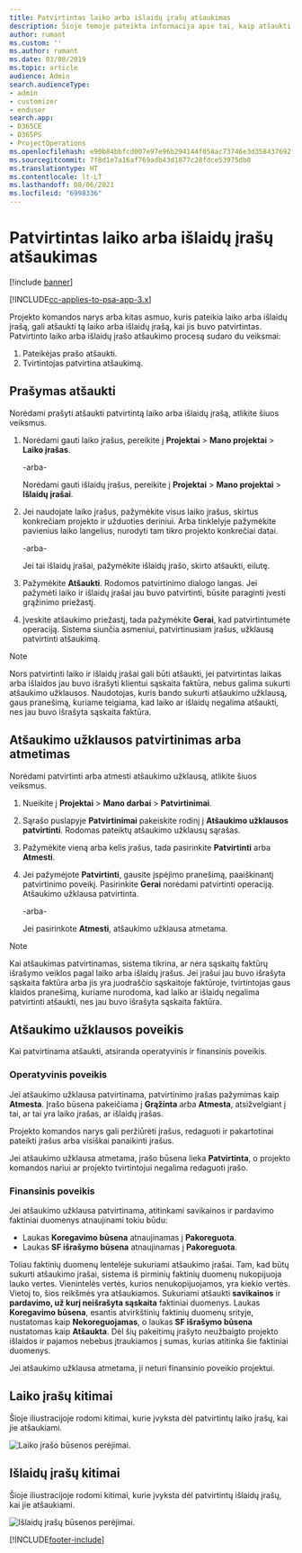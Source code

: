 ```yaml
---
title: Patvirtintas laiko arba išlaidų įrašų atšaukimas
description: Šioje temoje pateikta informacija apie tai, kaip atšaukti anksčiau patvirtintą laiko arba išlaidų operaciją.
author: rumant
ms.custom: ''
ms.author: rumant
ms.date: 03/08/2019
ms.topic: article
audience: Admin
search.audienceType:
- admin
- customizer
- enduser
search.app:
- D365CE
- D365PS
- ProjectOperations
ms.openlocfilehash: e90b84bbfcd007e97e96b294144f058ac73746e3d358437692f0a8e6e92b8de3
ms.sourcegitcommit: 7f8d1e7a16af769adb43d1877c28fdce53975db8
ms.translationtype: HT
ms.contentlocale: lt-LT
ms.lasthandoff: 08/06/2021
ms.locfileid: "6998336"
---
```

# <a name="recall-approved-time-or-expense-entries"></a>Patvirtintas laiko arba išlaidų įrašų atšaukimas

[!include [banner](../includes/psa-now-project-operations.md)]

[!INCLUDE[cc-applies-to-psa-app-3.x](../includes/cc-applies-to-psa-app-3x.md)]

Projekto komandos narys arba kitas asmuo, kuris pateikia laiko arba išlaidų įrašą, gali atšaukti tą laiko arba išlaidų įrašą, kai jis buvo patvirtintas. Patvirtinto laiko arba išlaidų įrašo atšaukimo procesą sudaro du veiksmai:

1. Pateikėjas prašo atšaukti.
2. Tvirtintojas patvirtina atšaukimą.

## <a name="request-a-recall"></a>Prašymas atšaukti

Norėdami prašyti atšaukti patvirtintą laiko arba išlaidų įrašą, atlikite šiuos veiksmus.

1. Norėdami gauti laiko įrašus, pereikite į **Projektai** \> **Mano projektai** \> **Laiko įrašas**.

    -arba-

    Norėdami gauti išlaidų įrašus, pereikite į **Projektai** \> **Mano projektai** \> **Išlaidų įrašai**.

2. Jei naudojate laiko įrašus, pažymėkite visus laiko įrašus, skirtus konkrečiam projekto ir užduoties deriniui. Arba tinklelyje pažymėkite pavienius laiko langelius, nurodyti tam tikro projekto konkrečiai datai.

    -arba-

    Jei tai išlaidų įrašai, pažymėkite išlaidų įrašo, skirto atšaukti, eilutę.

3. Pažymėkite **Atšaukti**. Rodomos patvirtinimo dialogo langas. Jei pažymėti laiko ir išlaidų įrašai jau buvo patvirtinti, būsite paraginti įvesti grąžinimo priežastį.
4. Įveskite atšaukimo priežastį, tada pažymėkite **Gerai**, kad patvirtintumėte operaciją. Sistema siunčia asmeniui, patvirtinusiam įrašus, užklausą patvirtinti atšaukimą.

> [!NOTE]
> Nors patvirtinti laiko ir išlaidų įrašai gali būti atšaukti, jei patvirtintas laikas arba išlaidos jau buvo išrašyti klientui sąskaita faktūra, nebus galima sukurti atšaukimo užklausos. Naudotojas, kuris bando sukurti atšaukimo užklausą, gaus pranešimą, kuriame teigiama, kad laiko ar išlaidų negalima atšaukti, nes jau buvo išrašyta sąskaita faktūra.

## <a name="approve-or-reject-a-recall-request"></a>Atšaukimo užklausos patvirtinimas arba atmetimas

Norėdami patvirtinti arba atmesti atšaukimo užklausą, atlikite šiuos veiksmus.

1. Nueikite į **Projektai** \> **Mano darbai** \> **Patvirtinimai**.
2. Sąrašo puslapyje **Patvirtinimai** pakeiskite rodinį į **Atšaukimo užklausos patvirtinti**. Rodomas pateiktų atšaukimo užklausų sąrašas.
3. Pažymėkite vieną arba kelis įrašus, tada pasirinkite **Patvirtinti** arba **Atmesti**.
4. Jei pažymėjote **Patvirtinti**, gausite įspėjimo pranešimą, paaiškinantį patvirtinimo poveikį. Pasirinkite **Gerai** norėdami patvirtinti operaciją. Atšaukimo užklausa patvirtinta.

    -arba-

    Jei pasirinkote **Atmesti**, atšaukimo užklausa atmetama.

> [!NOTE]
> Kai atšaukimas patvirtinamas, sistema tikrina, ar nėra sąskaitų faktūrų išrašymo veiklos pagal laiko arba išlaidų įrašus. Jei įrašui jau buvo išrašyta sąskaita faktūra arba jis yra juodraščio sąskaitoje faktūroje, tvirtintojas gaus klaidos pranešimą, kuriame nurodoma, kad laiko ar išlaidų negalima patvirtinti atšaukti, nes jau buvo išrašyta sąskaita faktūra.

## <a name="impact-of-a-recall-request"></a>Atšaukimo užklausos poveikis

Kai patvirtinama atšaukti, atsiranda operatyvinis ir finansinis poveikis.

### <a name="operational-impact"></a>Operatyvinis poveikis

Jei atšaukimo užklausa patvirtinama, patvirtinimo įrašas pažymimas kaip **Atmesta**. Įrašo būsena pakeičiama į **Grąžinta** arba **Atmesta**, atsižvelgiant į tai, ar tai yra laiko įrašas, ar išlaidų įrašas.

Projekto komandos narys gali peržiūrėti įrašus, redaguoti ir pakartotinai pateikti įrašus arba visiškai panaikinti įrašus.

Jei atšaukimo užklausa atmetama, įrašo būsena lieka **Patvirtinta**, o projekto komandos nariui ar projekto tvirtintojui negalima redaguoti įrašo.

### <a name="financial-impact"></a>Finansinis poveikis

Jei atšaukimo užklausa patvirtinama, atitinkami savikainos ir pardavimo faktiniai duomenys atnaujinami tokiu būdu:

- Laukas **Koregavimo būsena** atnaujinamas į **Pakoreguota**.
- Laukas **SF išrašymo būsena** atnaujinamas į **Pakoreguota**.

Toliau faktinių duomenų lentelėje sukuriami atšaukimo įrašai. Tam, kad būtų sukurti atšaukimo įrašai, sistema iš pirminių faktinių duomenų nukopijuoja lauko vertes. Vienintelės vertės, kurios nenukopijuojamos, yra kiekio vertės. Vietoj to, šios reikšmės yra atšaukiamos. Sukuriami atšaukti **savikainos** ir **pardavimo, už kurį neišrašyta sąskaita** faktiniai duomenys. Laukas **Koregavimo būsena**, esantis atvirkštinių faktinių duomenų srityje, nustatomas kaip **Nekoreguojamas**, o laukas **SF išrašymo būsena** nustatomas kaip **Atšaukta**. Dėl šių pakeitimų įrašyto neužbaigto projekto išlaidos ir pajamos nebebus įtraukiamos į sumas, kurias atitinka šie faktiniai duomenys.

Jei atšaukimo užklausa atmetama, ji neturi finansinio poveikio projektui.

## <a name="changes-to-time-entry-records"></a>Laiko įrašų kitimai

Šioje iliustracijoje rodomi kitimai, kurie įvyksta dėl patvirtintų laiko įrašų, kai jie atšaukiami.

![Laiko įrašo būsenos perėjimai.](media/TimeEntryStateTransitions.png)

## <a name="changes-to-expense-entry-records"></a>Išlaidų įrašų kitimai

Šioje iliustracijoje rodomi kitimai, kurie įvyksta dėl patvirtintų išlaidų įrašų, kai jie atšaukiami.

![Išlaidų įrašų būsenos perėjimai.](media/ExpenseEntryStateTransitions.png)


[!INCLUDE[footer-include](../includes/footer-banner.md)]